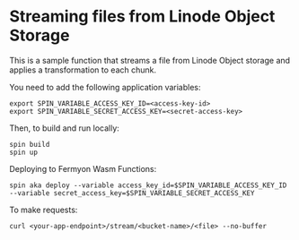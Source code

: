 # Streaming files from Linode Object Storage

This is a sample function that streams a file from Linode Object storage and applies a transformation to each chunk.

You need to add the following application variables:

```
export SPIN_VARIABLE_ACCESS_KEY_ID=<access-key-id>
export SPIN_VARIABLE_SECRET_ACCESS_KEY=<secret-access-key>
```

Then, to build and run locally:

```
spin build
spin up
```

Deploying to Fermyon Wasm Functions:

```
spin aka deploy --variable access_key_id=$SPIN_VARIABLE_ACCESS_KEY_ID --variable secret_access_key=$SPIN_VARIABLE_SECRET_ACCESS_KEY
```


To make requests:

```
curl <your-app-endpoint>/stream/<bucket-name>/<file> --no-buffer
```


